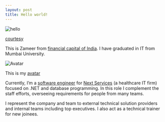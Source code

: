 ```yaml
---
layout: post
title: Hello world!
---
```


![hello](http://ticketsynergy.com/wp-content/uploads/2015/06/Hello-World.png)

[courtesy](http://ticketsynergy.com/2015/06/hello-world/)

This is Zameer from [financial capital of India](http://www.incredibleindia.org/travel/destination/mumbai/mumbai-introduction). I have graduated in IT from Mumbai University. 

![Avatar](https://avatars3.githubusercontent.com/u/11885888?v=3&s=80)

This is my [avatar](https://gravatar.com)

Currently, I’m a [software engineer](https://www.linkedin.com/in/xameeramir) for [Next Services](http://www.nextservices.com/) (a healthcare IT firm) focused on .NET and database programming. In this role I complement the staff efforts, overseeing requirements for people
from many teams.

I represent the company and team to external technical solution providers and internal teams including
top executives. I also act as a technical trainer for new joinees.
